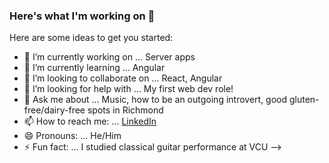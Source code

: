 ### Here's what I'm working on 👋

Here are some ideas to get you started:

- 🔭 I’m currently working on ... Server apps
- 🌱 I’m currently learning ... Angular
- 👯 I’m looking to collaborate on ... React, Angular
- 🤔 I’m looking for help with ... My first web dev role!
- 💬 Ask me about ... Music, how to be an outgoing introvert, good gluten-free/dairy-free spots in Richmond
- 📫 How to reach me: ... [LinkedIn](https://www.linkedin.com/in/patrickmahloy/)
- 😄 Pronouns: ... He/Him
- ⚡ Fun fact: ... I studied classical guitar performance at VCU
-->
